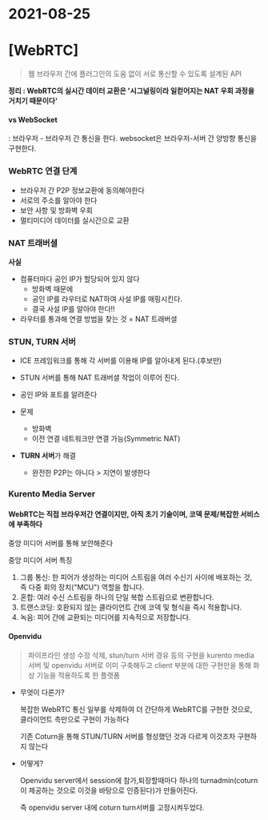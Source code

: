 # 2021-08-25

# [WebRTC]

> 웹 브라우저 간에 플러그인의 도움 없이 서로 통신할 수 있도록 설계된 API

**정리 : WebRTC의 실시간 데이터 교환은 '시그널링이라 일컫어지는 NAT 우회 과정을 거치기 때문이다'**

#### vs WebSocket

: 브라우저 - 브라우저 간 통신을 한다. websocket은 브라우저-서버 간 양방향 통신을 구현한다.

### WebRTC 연결 단계

- 브라우저 간 P2P 정보교환에 동의해야한다
- 서로의 주소를 알아야 한다
- 보안 사항 및 방화벽 우회
- 멀티미디어 데이터를 실시간으로 교환

### NAT 트래버셜

**사실**

- 컴퓨터마다 공인 IP가 할당되어 있지 않다
  - 방화벽 때문에
  - 공인 IP를 라우터로 NAT하여 사설 IP를 매핑시킨다.
  - 결국 사설 IP를 알아야 한다!!
- 라우터를 통과해 연결 방법을 찾는 것 = NAT 트래버셜

### STUN, TURN 서버

- ICE 프레임워크를 통해 각 서버를 이용해 IP를 알아내게 된다.(후보만)

- STUN 서버를 통해 NAT 트래버셜 작업이 이루어 진다.
- 공인 IP와 포트를 알려준다
- 문제
  - 방화벽
  - 이전 연결 네트워크만 연결 가능(Symmetric NAT)
- **TURN 서버**가 해결
  - 완전한 P2P는 아니다 > 지연이 발생한다



### Kurento Media Server

#### WebRTC는 직접 브라우저간 연결이지만, 아직 초기 기술이며, 코덱 문제/복잡한 서비스에 부족하다

중앙 미디어 서버를 통해 보안해준다

중앙 미디어 서버 특징

1. 그룹 통신: 한 피어가 생성하는 미디어 스트림을 여러 수신기 사이에 배포하는 것, 즉 다중 회의 장치("MCU") 역할을 합니다.
2. 혼합: 여러 수신 스트림을 하나의 단일 복합 스트림으로 변환합니다.
3. 트랜스코딩: 호환되지 않는 클라이언트 간에 코덱 및 형식을 즉시 적용합니다.
4. 녹음: 피어 간에 교환되는 미디어를 지속적으로 저장합니다.



#### Openvidu

> 파이프라인 생성 수정 삭제, stun/turn 서버 경유 등의 구현을 kurento media 서버 및 openvidu 서버로 이미 구축해두고 client 부분에 대한 구현만을 통해 화상 기능을 적용하도록 한 플랫폼

- 무엇이 다른가?

  복잡한 WebRTC 통신 일부를 삭제하여 더 간단하게 WebRTC를 구현한 것으로, 클라이언트 측만으로 구현이 가능하다

  기존 Coturn을 통해 STUN/TURN 서버를 형성했던 것과 다르게 이것조차 구현하지 않는다

- 어떻게?

  Openvidu server에서 session에 참가,퇴장할때마다 하나의 turnadmin(coturn이 제공하는 것으로 이것을 바탕으로 인증된다)가 만들어진다. 

  즉 openvidu server 내에 coturn turn서버를 고정시켜두었다.
